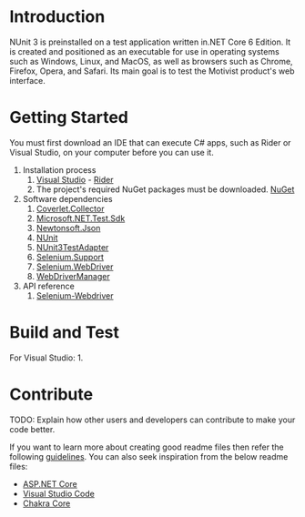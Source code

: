# Introduction
NUnit 3 is preinstalled on a test application written in.NET Core 6 Edition. It is created and positioned as an executable for use in operating systems such as Windows, Linux, and MacOS, as well as browsers such as Chrome, Firefox, Opera, and Safari. Its main goal is to test the Motivist product's web interface.
# Getting Started
You must first download an IDE that can execute C# apps, such as Rider or Visual Studio, on your computer before you can use it.
1. Installation process
    1. [Visual Studio](https://visualstudio.microsoft.com/) - [Rider](https://www.jetbrains.com/rider/)
    2. The project's required NuGet packages must be downloaded. [NuGet](https://www.nuget.org/)
2. Software dependencies
    1. [Coverlet.Collector](https://www.nuget.org/packages/coverlet.collector/)
    2. [Microsoft.NET.Test.Sdk](https://www.nuget.org/packages/Microsoft.NET.Test.Sdk)
    3. [Newtonsoft.Json](https://www.nuget.org/packages/Newtonsoft.Json)
    4. [NUnit](https://www.nuget.org/packages/NUnit)
    5. [NUnit3TestAdapter](https://www.nuget.org/packages/NUnit3TestAdapter)
    6. [Selenium.Support](https://www.nuget.org/packages/Selenium.Support)
    7. [Selenium.WebDriver](https://www.nuget.org/packages/Selenium.WebDriver)
    8. [WebDriverManager](https://www.nuget.org/packages/WebDriverManager)
3. API reference
    1. [Selenium-Webdriver](https://www.selenium.dev/)

# Build and Test
For Visual Studio:
1.

# Contribute
TODO: Explain how other users and developers can contribute to make your code better.

If you want to learn more about creating good readme files then refer the following [guidelines](https://docs.microsoft.com/en-us/azure/devops/repos/git/create-a-readme?view=azure-devops). You can also seek inspiration from the below readme files:
- [ASP.NET Core](https://github.com/aspnet/Home)
- [Visual Studio Code](https://github.com/Microsoft/vscode)
- [Chakra Core](https://github.com/Microsoft/ChakraCore)